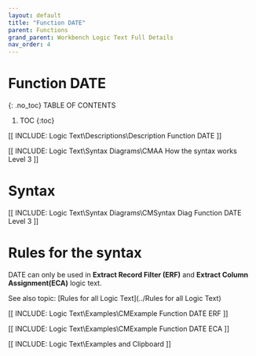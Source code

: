 ```yaml
---
layout: default
title: "Function DATE"
parent: Functions
grand_parent: Workbench Logic Text Full Details
nav_order: 4
---
```

# Function DATE
{: .no_toc}
TABLE OF CONTENTS 
1. TOC
{:toc}  

[[ INCLUDE: Logic Text\Descriptions\Description Function DATE ]]

[[ INCLUDE: Logic Text\Syntax Diagrams\CMAA How the syntax works Level 3 ]]

# Syntax 

[[ INCLUDE: Logic Text\Syntax Diagrams\CMSyntax Diag Function DATE Level 3 ]]

# Rules for the syntax 

DATE can only be used in **Extract Record Filter (ERF)** and **Extract Column Assignment(ECA)** logic text.

See also topic: [Rules for all Logic Text](../Rules for all Logic Text) 

[[ INCLUDE: Logic Text\Examples\CMExample Function DATE ERF ]]

[[ INCLUDE: Logic Text\Examples\CMExample Function DATE ECA ]]

[[ INCLUDE: Logic Text\Examples and Clipboard ]]


